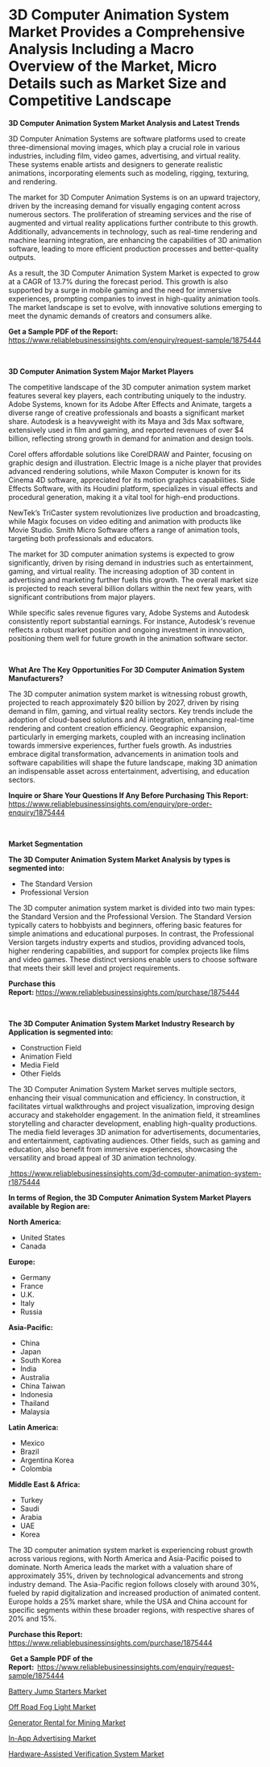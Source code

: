 <p><h1>3D Computer Animation System Market Provides a Comprehensive Analysis Including a Macro Overview of the Market, Micro Details such as Market Size and Competitive Landscape</h1></p><p><strong>3D Computer Animation System Market Analysis and Latest Trends</strong></p>
<p><p>3D Computer Animation Systems are software platforms used to create three-dimensional moving images, which play a crucial role in various industries, including film, video games, advertising, and virtual reality. These systems enable artists and designers to generate realistic animations, incorporating elements such as modeling, rigging, texturing, and rendering. </p><p>The market for 3D Computer Animation Systems is on an upward trajectory, driven by the increasing demand for visually engaging content across numerous sectors. The proliferation of streaming services and the rise of augmented and virtual reality applications further contribute to this growth. Additionally, advancements in technology, such as real-time rendering and machine learning integration, are enhancing the capabilities of 3D animation software, leading to more efficient production processes and better-quality outputs.</p><p>As a result, the 3D Computer Animation System Market is expected to grow at a CAGR of 13.7% during the forecast period. This growth is also supported by a surge in mobile gaming and the need for immersive experiences, prompting companies to invest in high-quality animation tools. The market landscape is set to evolve, with innovative solutions emerging to meet the dynamic demands of creators and consumers alike.</p></p>
<p><strong>Get a Sample PDF of the Report:&nbsp;</strong> <a href="https://www.reliablebusinessinsights.com/enquiry/request-sample/1875444?utm_campaign=1109&utm_medium=2&utm_source=Github&utm_content=ia&utm_term=23102024&utm_id=3d-computer-animation-system">https://www.reliablebusinessinsights.com/enquiry/request-sample/1875444</a></p>
<p>&nbsp;</p>
<p><strong>3D Computer Animation System Major Market Players</strong></p>
<p><p>The competitive landscape of the 3D computer animation system market features several key players, each contributing uniquely to the industry. Adobe Systems, known for its Adobe After Effects and Animate, targets a diverse range of creative professionals and boasts a significant market share. Autodesk is a heavyweight with its Maya and 3ds Max software, extensively used in film and gaming, and reported revenues of over $4 billion, reflecting strong growth in demand for animation and design tools.</p><p>Corel offers affordable solutions like CorelDRAW and Painter, focusing on graphic design and illustration. Electric Image is a niche player that provides advanced rendering solutions, while Maxon Computer is known for its Cinema 4D software, appreciated for its motion graphics capabilities. Side Effects Software, with its Houdini platform, specializes in visual effects and procedural generation, making it a vital tool for high-end productions.</p><p>NewTek’s TriCaster system revolutionizes live production and broadcasting, while Magix focuses on video editing and animation with products like Movie Studio. Smith Micro Software offers a range of animation tools, targeting both professionals and educators.</p><p>The market for 3D computer animation systems is expected to grow significantly, driven by rising demand in industries such as entertainment, gaming, and virtual reality. The increasing adoption of 3D content in advertising and marketing further fuels this growth. The overall market size is projected to reach several billion dollars within the next few years, with significant contributions from major players. </p><p>While specific sales revenue figures vary, Adobe Systems and Autodesk consistently report substantial earnings. For instance, Autodesk's revenue reflects a robust market position and ongoing investment in innovation, positioning them well for future growth in the animation software sector.</p></p>
<p>&nbsp;</p>
<p><strong>What Are The Key Opportunities For 3D Computer Animation System Manufacturers?</strong></p>
<p><p>The 3D computer animation system market is witnessing robust growth, projected to reach approximately $20 billion by 2027, driven by rising demand in film, gaming, and virtual reality sectors. Key trends include the adoption of cloud-based solutions and AI integration, enhancing real-time rendering and content creation efficiency. Geographic expansion, particularly in emerging markets, coupled with an increasing inclination towards immersive experiences, further fuels growth. As industries embrace digital transformation, advancements in animation tools and software capabilities will shape the future landscape, making 3D animation an indispensable asset across entertainment, advertising, and education sectors.</p></p>
<p><strong>Inquire or Share Your Questions If Any Before Purchasing This Report:</strong> <a href="https://www.reliablebusinessinsights.com/enquiry/pre-order-enquiry/1875444?utm_campaign=1109&utm_medium=2&utm_source=Github&utm_content=ia&utm_term=23102024&utm_id=3d-computer-animation-system">https://www.reliablebusinessinsights.com/enquiry/pre-order-enquiry/1875444</a></p>
<p>&nbsp;</p>
<p><strong>Market Segmentation</strong></p>
<p><strong>The 3D Computer Animation System Market Analysis by types is segmented into:</strong></p>
<p><ul><li>The Standard Version</li><li>Professional Version</li></ul></p>
<p><p>The 3D computer animation system market is divided into two main types: the Standard Version and the Professional Version. The Standard Version typically caters to hobbyists and beginners, offering basic features for simple animations and educational purposes. In contrast, the Professional Version targets industry experts and studios, providing advanced tools, higher rendering capabilities, and support for complex projects like films and video games. These distinct versions enable users to choose software that meets their skill level and project requirements.</p></p>
<p><strong>Purchase this Report:&nbsp;</strong><a href="https://www.reliablebusinessinsights.com/purchase/1875444?utm_campaign=1109&utm_medium=2&utm_source=Github&utm_content=ia&utm_term=23102024&utm_id=3d-computer-animation-system">https://www.reliablebusinessinsights.com/purchase/1875444</a></p>
<p>&nbsp;</p>
<p><strong>The 3D Computer Animation System Market Industry Research by Application is segmented into:</strong></p>
<p><ul><li>Construction Field</li><li>Animation Field</li><li>Media Field</li><li>Other Fields</li></ul></p>
<p><p>The 3D Computer Animation System Market serves multiple sectors, enhancing their visual communication and efficiency. In construction, it facilitates virtual walkthroughs and project visualization, improving design accuracy and stakeholder engagement. In the animation field, it streamlines storytelling and character development, enabling high-quality productions. The media field leverages 3D animation for advertisements, documentaries, and entertainment, captivating audiences. Other fields, such as gaming and education, also benefit from immersive experiences, showcasing the versatility and broad appeal of 3D animation technology.</p></p>
<p><a href="https://www.reliablebusinessinsights.com/3d-computer-animation-system-r1875444?utm_campaign=1109&utm_medium=2&utm_source=Github&utm_content=ia&utm_term=23102024&utm_id=3d-computer-animation-system">&nbsp;https://www.reliablebusinessinsights.com/3d-computer-animation-system-r1875444</a></p>
<p><strong>In terms of Region, the 3D Computer Animation System Market Players available by Region are:</strong></p>
<p>
    <p> <strong> North America: </strong>
        <ul>
            <li>United States</li>
            <li>Canada</li>
        </ul>
        </p> 
    <p> <strong> Europe: </strong>
        <ul>
            <li>Germany</li>
            <li>France</li>
            <li>U.K.</li>
            <li>Italy</li>
            <li>Russia</li>
        </ul>
        </p> 
    <p> <strong> Asia-Pacific: </strong>
        <ul>
            <li>China</li>
            <li>Japan</li>
            <li>South Korea</li>
            <li>India</li>
            <li>Australia</li>
            <li>China Taiwan</li>
            <li>Indonesia</li>
            <li>Thailand</li>
            <li>Malaysia</li>
        </ul>
        </p> 
    <p> <strong> Latin America: </strong>
        <ul>
            <li>Mexico</li>
            <li>Brazil</li>
            <li>Argentina Korea</li>
            <li>Colombia</li>
        </ul>
        </p> 
    <p> <strong> Middle East & Africa: </strong>
        <ul>
            <li>Turkey</li>
            <li>Saudi</li>
            <li>Arabia</li>
            <li>UAE</li>
            <li>Korea</li>
        </ul>
    </p>
    </p>
<p><p>The 3D computer animation system market is experiencing robust growth across various regions, with North America and Asia-Pacific poised to dominate. North America leads the market with a valuation share of approximately 35%, driven by technological advancements and strong industry demand. The Asia-Pacific region follows closely with around 30%, fueled by rapid digitalization and increased production of animated content. Europe holds a 25% market share, while the USA and China account for specific segments within these broader regions, with respective shares of 20% and 15%.</p></p>
<p><strong>Purchase this Report: </strong><a href="https://www.reliablebusinessinsights.com/purchase/1875444?utm_campaign=1109&utm_medium=2&utm_source=Github&utm_content=ia&utm_term=23102024&utm_id=3d-computer-animation-system">https://www.reliablebusinessinsights.com/purchase/1875444</a></p>
<p>&nbsp;<strong>Get a Sample PDF of the Report:&nbsp;&nbsp;</strong><a href="https://www.reliablebusinessinsights.com/enquiry/request-sample/1875444?utm_campaign=1109&utm_medium=2&utm_source=Github&utm_content=ia&utm_term=23102024&utm_id=3d-computer-animation-system">https://www.reliablebusinessinsights.com/enquiry/request-sample/1875444</a></p>
<p><strong></strong></p>
<p><p><a href="https://issuu.com/reportprime-2/docs/battery-jump-starters-market-size-2_5c224e76a697c0?utm_campaign=1109&utm_medium=2&utm_source=Github&utm_content=ia&utm_term=23102024&utm_id=3d-computer-animation-system">Battery Jump Starters Market</a></p><p><a href="https://issuu.com/reportprime-2/docs/off-road-fog-light-market-size-2030_610cb8b83e46a4?utm_campaign=1109&utm_medium=2&utm_source=Github&utm_content=ia&utm_term=23102024&utm_id=3d-computer-animation-system">Off Road Fog Light Market</a></p><p><a href="https://www.linkedin.com/pulse/strategic-roadmap-success-global-generator-rental-mining-market-pbkwe?utm_campaign=1109&utm_medium=2&utm_source=Github&utm_content=ia&utm_term=23102024&utm_id=3d-computer-animation-system">Generator Rental for Mining Market</a></p><p><a href="https://www.linkedin.com/pulse/investing-in-app-advertising-market-trends-leading-products-z7f1e?utm_campaign=1109&utm_medium=2&utm_source=Github&utm_content=ia&utm_term=23102024&utm_id=3d-computer-animation-system">In-App Advertising Market</a></p><p><a href="https://github.com/stumpefzclearez/Market-Research-Report-List-1/blob/main/hardware-assisted-verification-system-market.md?utm_campaign=1109&utm_medium=2&utm_source=Github&utm_content=ia&utm_term=23102024&utm_id=3d-computer-animation-system">Hardware-Assisted Verification System Market</a></p></p>